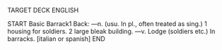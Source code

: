 TARGET DECK
ENGLISH

START
Basic
Barrack1
Back: —n. (usu. In pl., often treated as sing.) 1 housing for soldiers. 2 large bleak building. —v. Lodge (soldiers etc.) In barracks. [italian or spanish]
END
